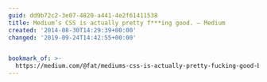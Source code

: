 ```yaml
---
guid: dd9b72c2-3e07-4820-a441-4e2f61411538
title: Medium’s CSS is actually pretty f***ing good. — Medium
created: '2014-08-30T14:29:39+00:00'
changed: '2019-09-24T14:42:55+00:00'


bookmark_of: >-
  https://medium.com/@fat/mediums-css-is-actually-pretty-fucking-good-b8e2a6c78b06
---
```





